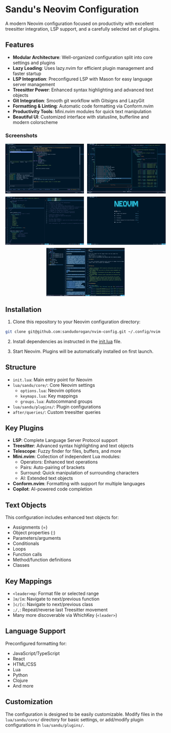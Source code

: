 # Sandu's Neovim Configuration

A modern Neovim configuration focused on productivity with excellent treesitter integration, LSP support, and a carefully selected set of plugins.

## Features

- **Modular Architecture**: Well-organized configuration split into core settings and plugins
- **Lazy Loading**: Uses lazy.nvim for efficient plugin management and faster startup
- **LSP Integration**: Preconfigured LSP with Mason for easy language server management
- **Treesitter Power**: Enhanced syntax highlighting and advanced text objects
- **Git Integration**: Smooth git workflow with Gitsigns and LazyGit
- **Formatting & Linting**: Automatic code formatting via Conform.nvim
- **Productivity Tools**: Mini.nvim modules for quick text manipulation
- **Beautiful UI**: Customized interface with statusline, bufferline and modern colorscheme

### Screenshots

<div align="center">
  <div style="display: flex; flex-wrap: wrap; gap: 10px; justify-content: center">
    <img src="./images/SCR-20250228-caxp.png" width="49%" alt="Screenshot 1" />
    <img src="./images/SCR-20250228-cbkf.png" width="49%" alt="Screenshot 2" />
    <img src="./images/SCR-20250228-cbul.png" width="49%" alt="Screenshot 3" />
    <img src="./images/SCR-20250228-cbxt.png" width="49%" alt="Screenshot 4" />
    <img src="./images/SCR-20250228-cdey.png" width="49%" alt="Screenshot 4" />
  </div>
</div>

## Installation

1. Clone this repository to your Neovim configuration directory:

```bash
git clone git@github.com:sandudorogan/nvim-config.git ~/.config/nvim
```

2. Install dependencies as instructed in the [init.lua](./lua/sandu/core/init.lua) file.

3. Start Neovim. Plugins will be automatically installed on first launch.

## Structure

- `init.lua`: Main entry point for Neovim
- `lua/sandu/core/`: Core Neovim settings
  - `options.lua`: Neovim options
  - `keymaps.lua`: Key mappings
  - `groups.lua`: Autocommand groups
- `lua/sandu/plugins/`: Plugin configurations
- `after/queries/`: Custom treesitter queries

## Key Plugins

- **LSP**: Complete Language Server Protocol support
- **Treesitter**: Advanced syntax highlighting and text objects
- **Telescope**: Fuzzy finder for files, buffers, and more
- **Mini.nvim**: Collection of independent Lua modules:
  - Operators: Enhanced text operations
  - Pairs: Auto-pairing of brackets
  - Surround: Quick manipulation of surrounding characters
  - AI: Extended text objects
- **Conform.nvim**: Formatting with support for multiple languages
- **Copilot**: AI-powered code completion

## Text Objects

This configuration includes enhanced text objects for:

- Assignments (=)
- Object properties (:)
- Parameters/arguments
- Conditionals
- Loops
- Function calls
- Method/function definitions
- Classes

## Key Mappings

- `<leader>mp`: Format file or selected range
- `]m/[m`: Navigate to next/previous function
- `]c/[c`: Navigate to next/previous class
- `;/,`: Repeat/reverse last Treesitter movement
- Many more discoverable via WhichKey (`<leader>`)

## Language Support

Preconfigured formatting for:

- JavaScript/TypeScript
- React
- HTML/CSS
- Lua
- Python
- Clojure
- And more

## Customization

The configuration is designed to be easily customizable. Modify files in the `lua/sandu/core/` directory for basic settings, or add/modify plugin configurations in `lua/sandu/plugins/`.
